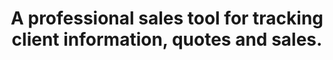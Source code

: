 ---
projectName: "myob Sales Tracker"
title: "A professional sales tool for tracking client information, quotes and sales."
description:
    [
        "I built this project to allow my wife to track her quotes and sales easier. She was using OneNote to do this previously and would found that 
        it was hard to track quotes, utilisations, sales, as well as all the different associated details, as the company does not have a specific tool for 
        sales agents themselves.",
        
        "Working as part of a call-center, you often do not get much time between calls for admin, so it was important that an entry could be made with 
        minimal information, and could be filled out later with more specifics, so I added a single Add new sale field in the top corner for the company name.",

        "There are several sale types, which are calculated using business logic based on the data entered.",

        "Items can by re-ordered by clicking and dragging, and values can be incremented using the toggles. The text notes field resizes based on the user focus. 
        There is also an 'Archive' section where items can be stored if they are no longer needed, but might be useful to keep and refer back to in future.",
        
        "Although I implemented Google Authentication via Firebase, I chose not to store any client information on my server, and records are instead saved in 
        localStorage as this is not an official myob solution."
    ]

slug: "salestracker"
technologiesUsed: ["Vite", "React", "Firebase", "Bootstrap", "Raviger", "Flatpickr", "Alertify.js", "Vultr (VPS)", "Caddy"]
github: "https://github.com/DaniBedz/myob-sales-tracker"
liveSite: "https://myob.danibednarski.com"
---